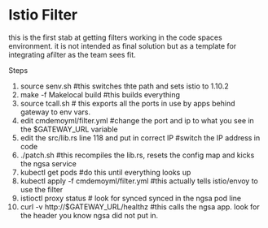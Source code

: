 # Istio Filter

this is the first stab at getting filters working in the code spaces environment. it is not intended as final solution but as a template for integrating afilter as the team sees fit.




Steps 


1) source senv.sh  #this switches thte path and sets istio to 1.10.2
2) make -f Makelocal build #this builds everything 
3) source tcall.sh # this exports all the ports in use by apps behind gateway to env vars.
4) edit cmdemoyml/filter.yml #change the port and ip to what you see in the $GATEWAY_URL variable
5) edit the src/lib.rs line 118 and put in correct IP #switch the IP address in code
6) ./patch.sh  #this recompiles the lib.rs, resets the config map and kicks the ngsa service
7) kubectl get pods #do this until everything looks up
8) kubectl apply -f cmdemoyml/filter.yml  #this actually tells istio/envoy to use the filter 
9) istioctl proxy status #  look for synced synced in the ngsa pod line
10) curl -v http://$GATEWAY_URL/healthz #this calls the ngsa app. look for the header you know ngsa did not put in.
